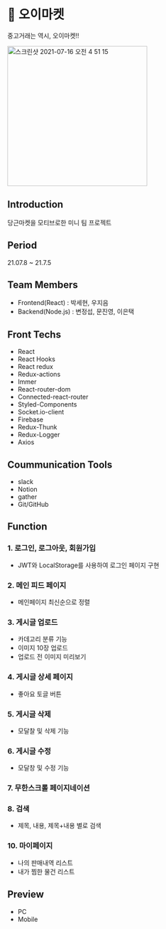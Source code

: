 
# 🥒 오이마켓 
  중고거래는 역시, 오이마켓!!
  
  <img width="315" alt="스크린샷 2021-07-16 오전 4 51 15" src="https://user-images.githubusercontent.com/77391482/125853527-e593a5e0-9ba7-41e2-8ef1-e98f8da02064.png">

## Introduction
당근마켓을 모티브로한 미니 팀 프로젝트

## Period

21.07.8 ~ 21.7.5

## Team Members

- Frontend(React) : 박세현, 우지음
- Backend(Node.js) : 변정섭, 문진영, 이은택

## Front Techs

- React
- React Hooks
- React redux
- Redux-actions
- Immer
- React-router-dom
- Connected-react-router
- Styled-Components
- Socket.io-client
- Firebase
- Redux-Thunk
- Redux-Logger
- Axios

## Coummunication Tools

- slack
- Notion
- gather
- Git/GitHub

## Function

### 1. 로그인, 로그아웃, 회원가입
  - JWT와 LocalStorage를 사용하여 로그인 페이지 구현

### 2. 메인 피드 페이지
  - 메인페이지 최신순으로 정렬

### 3. 게시글 업로드
 - 카데고리 분류 기능
 - 이미지 10장 업로드
 - 업로드 전 이미지 미리보기

### 4. 게시글 상세 페이지
  - 좋아요 토글 버튼

### 5. 게시글 삭제
  - 모달찰 및 삭제 기능

### 6. 게시글 수정
  - 모달창 및 수정 기능 

### 7. 무한스크롤 페이지네이션

### 8. 검색
  - 제목, 내용, 제목+내용 별로 검색

### 10. 마이페이지
  - 나의 판매내역 리스트
  - 내가 찜한 물건 리스트

## Preview
  - PC
  - Mobile

